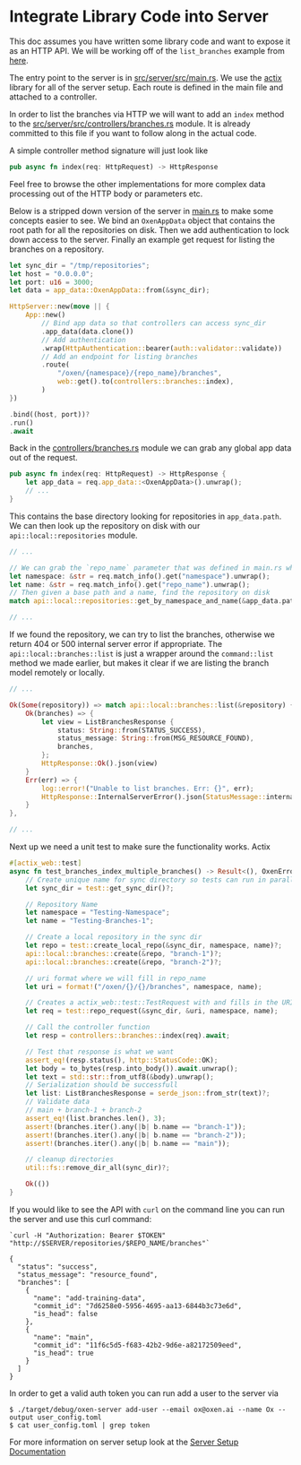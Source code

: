 # Integrate Library Code into Server

This doc assumes you have written some library code and want to expose it as an HTTP API. We will be working off of the `list_branches` example from [here](AddLibraryCode.md).

The entry point to the server is in [src/server/src/main.rs](https://github.com/Oxen-AI/Oxen/blob/main/src/server/src/main.rs). We use the [actix](https://actix.rs/) library for all of the server setup. Each route is defined in the main file and attached to a controller.

In order to list the branches via HTTP we will want to add an `index` method to the [src/server/src/controllers/branches.rs](https://github.com/Oxen-AI/Oxen/blob/main/src/server/src/controllers/branches.rs) module. It is already committed to this file if you want to follow along in the actual code.

A simple controller method signature will just look like

```rust
pub async fn index(req: HttpRequest) -> HttpResponse
```

Feel free to browse the other implementations for more complex data processing out of the HTTP body or parameters etc.

Below is a stripped down version of the server in [main.rs](https://github.com/Oxen-AI/Oxen/blob/main/src/server/src/main.rs) to make some concepts easier to see. We bind an `OxenAppData` object that contains the root path for all the repositories on disk. Then we add authentication to lock down access to the server. Finally an example get request for listing the branches on a repository.

```rust
let sync_dir = "/tmp/repositories";
let host = "0.0.0.0";
let port: u16 = 3000;
let data = app_data::OxenAppData::from(&sync_dir);

HttpServer::new(move || {
    App::new()
        // Bind app data so that controllers can access sync_dir
        .app_data(data.clone())
        // Add authentication
        .wrap(HttpAuthentication::bearer(auth::validator::validate))
        // Add an endpoint for listing branches
        .route(
            "/oxen/{namespace}/{repo_name}/branches",
            web::get().to(controllers::branches::index),
        )
})

.bind((host, port))?
.run()
.await
```

Back in the [controllers/branches.rs](https://github.com/Oxen-AI/Oxen/blob/main/src/server/src/controllers/branches.rs) module we can grab any global app data out of the request.

```rust
pub async fn index(req: HttpRequest) -> HttpResponse {
    let app_data = req.app_data::<OxenAppData>().unwrap();
    // ...
}
```

This contains the base directory looking for repositories in `app_data.path`. We can then look up the repository on disk with our `api::local::repositories` module.

```rust
// ...

// We can grab the `repo_name` parameter that was defined in main.rs when binding the server endpoint
let namespace: &str = req.match_info().get("namespace").unwrap();
let name: &str = req.match_info().get("repo_name").unwrap();
// Then given a base path and a name, find the repository on disk
match api::local::repositories::get_by_namespace_and_name(&app_data.path, namespace, name) {

// ...
```

If we found the repository, we can try to list the branches, otherwise we return 404 or 500 internal server error if appropriate. The `api::local::branches::list` is just a wrapper around the `command::list` method we made earlier, but makes it clear if we are listing the branch model remotely or locally.

```rust
// ...

Ok(Some(repository)) => match api::local::branches::list(&repository) {
    Ok(branches) => {
        let view = ListBranchesResponse {
            status: String::from(STATUS_SUCCESS),
            status_message: String::from(MSG_RESOURCE_FOUND),
            branches,
        };
        HttpResponse::Ok().json(view)
    }
    Err(err) => {
        log::error!("Unable to list branches. Err: {}", err);
        HttpResponse::InternalServerError().json(StatusMessage::internal_server_error())
    }
},

// ...
```

Next up we need a unit test to make sure the functionality works. Actix

```rust
#[actix_web::test]
async fn test_branches_index_multiple_branches() -> Result<(), OxenError> {
    // Create unique name for sync directory so tests can run in parallel
    let sync_dir = test::get_sync_dir()?;

    // Repository Name
    let namespace = "Testing-Namespace";
    let name = "Testing-Branches-1";

    // Create a local repository in the sync dir
    let repo = test::create_local_repo(&sync_dir, namespace, name)?;
    api::local::branches::create(&repo, "branch-1")?;
    api::local::branches::create(&repo, "branch-2")?;

    // uri format where we will fill in repo_name
    let uri = format!("/oxen/{}/{}/branches", namespace, name);

    // Creates a actix_web::test::TestRequest with and fills in the URI param
    let req = test::repo_request(&sync_dir, &uri, namespace, name);

    // Call the controller function
    let resp = controllers::branches::index(req).await;

    // Test that response is what we want
    assert_eq!(resp.status(), http::StatusCode::OK);
    let body = to_bytes(resp.into_body()).await.unwrap();
    let text = std::str::from_utf8(&body).unwrap();
    // Serialization should be successfull
    let list: ListBranchesResponse = serde_json::from_str(text)?;
    // Validate data
    // main + branch-1 + branch-2
    assert_eq!(list.branches.len(), 3);
    assert!(branches.iter().any(|b| b.name == "branch-1"));
    assert!(branches.iter().any(|b| b.name == "branch-2"));
    assert!(branches.iter().any(|b| b.name == "main"));

    // cleanup directories
    util::fs::remove_dir_all(sync_dir)?;

    Ok(())
}
```

If you would like to see the API with `curl` on the command line you can run the server and use this curl command:

```shell
`curl -H "Authorization: Bearer $TOKEN" "http://$SERVER/repositories/$REPO_NAME/branches"`

{
  "status": "success",
  "status_message": "resource_found",
  "branches": [
    {
      "name": "add-training-data",
      "commit_id": "7d6258e0-5956-4695-aa13-6844b3c73e6d",
      "is_head": false
    },
    {
      "name": "main",
      "commit_id": "11f6c5d5-f683-42b2-9d6e-a82172509eed",
      "is_head": true
    }
  ]
}
```

In order to get a valid auth token you can run add a user to the server via

```shell
$ ./target/debug/oxen-server add-user --email ox@oxen.ai --name Ox --output user_config.toml
$ cat user_config.toml | grep token
```

For more information on server setup look at the [Server Setup Documentation](../examples/0_ServerSetup.md)

